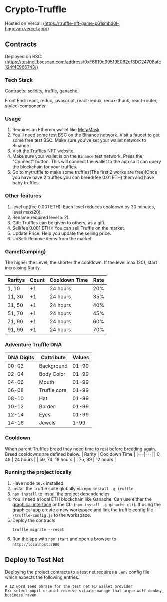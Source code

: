 # Crypto-Truffle

Hosted on Vercal: (https://truffle-nft-game-p61smhd0l-hngovan.vercel.app/)

## Contracts

Deployed on BSC: (https://testnet.bscscan.com/address/0xF6619d99519E062df3DC24706afc124f4E966743/)

### Tech Stack

Contracts: solidity, truffle, ganache.

Front End: react, redux, javascript, react-redux, redux-thunk, react-router, styled-components.

### Usage 

1. Requires an Etherem wallet like [MetaMask](https://metamask.io/)
2. You'll need some test BSC on the Binance network. Visit a <a href="https://testnet.binance.org/faucet-smart" target="_blank">faucet</a> to get some free test BSC. Make sure you've set your wallet network to Binance.
3. Visit the <a href="https://truffle-nft-game-p61smhd0l-hngovan.vercel.app/" target="_blank">Truffles NFT</a> website.
4. Make sure your wallet is on the `Binance` test network. Press the "Connect" button. This will connect the wallet to the app so it can query the blockchain for your truffles.
5. Go to mytruffle to make some truffles(The first 2 works are free)!Once you have have 2 truffles you can breed(fee 0.01 ETH) them and have baby truffles.

### Other features
1. level up(fee 0.001 ETH): Each level reduces cooldown by 30 minutes, level max(20).
2. Rename(required level ≥ 2).
3. Gift: Truffles can be given to others, as a gift.
4. Sell(fee 0.001 ETH): You can sell Truffle on the market.
5. Update Price: Help you update the selling price.
6. UnSell: Remove items from the market.

### Game(Camping)
The higher the Level, the shorter the cooldown.
If the level max (20), start increasing Rarity.

| Raritys | Count | Cooldown Time | Rate |
|---|---|---|---|
|1, 10 | +1 | 24 hours | 20% |
|11, 30 | +1 | 24 hours | 35% |
|31, 50 | +1 | 24 hours | 40% |
|51, 70 | +1 | 24 hours | 45% |
|71, 90 | +1 | 24 hours | 60% |
|91, 99 | +1 | 24 hours | 70% |

### Adventure Truffle DNA
| DNA Digits | Cattribute | Values |
|---|---|---|
|00-02 | Background | 01-99 |
|02-04 | Body Color | 01-99 |
|04-06 | Mouth | 01-99 |
|06-08 | Truffle core | 01-99 |
|08-10 | Hat | 01-99 |
|10-12 | Border | 01-99 |
|12-14 | Eyes |  01-99 |
|14-16 | Jewels | 1-99 |

### Cooldown
When parent Truffles breed they need time to rest before breeding again. Breed cooldowns are defined below.
| Rarity | Cooldown Time  |
|---|---|
| 0, 49 | 24 hours |
| 50, 74| 18 hours |
| 75, 99 | 12 hours |

### Running the project locally

1. Have node `16.x` installed
2. Install the Truffle suite globally via `npm install -g truffle`
3. `npm install` to install the project dependencies
4. You'll need a local ETH blockchain like Ganache. Can use either the <a href="https://www.trufflesuite.com/ganache" target="_blank">graphical interface</a> or the CLI (`npm install -g ganache-cli`). If using the graphical app create a new workspace and link the truffle config file `/truffle-config.js` to the workspace.
5. Deploy the contracts
   ```
   truffle migrate --reset
   ```
6. Run the app with `npm start` and open a browser to `http://localhost:3000`

## Deploy to Test Net
Deploying the project contracts to a test net requires a `.env` config file which expects the following entries.
```
# 12 word seed phrase for the test net HD wallet provider
Ex: select pupil crucial receive situate manage that argue wolf donkey business raven
```
